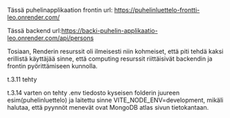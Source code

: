 
Tässä puhelinapplikaation frontin url: https://puhelinluettelo-frontti-leo.onrender.com/

Tässä backend url:https://backi-puhelin-applikaatio-leo.onrender.com/api/persons

Tosiaan, Renderin resurssit oli ilmeisesti niin kohmeiset, että piti tehdä kaksi erillistä käyttäjää sinne, että computing resurssit riittäisivät backendin ja frontin pyörittämiseen kunnolla. 

t.3.11 tehty


t.3.14 varten on tehty .env tiedosto kyseisen folderin juureen esim(puhelinluettelo)
ja laitettu sinne VITE_NODE_ENV=development, mikäli halutaa, että pyynnöt menevät ovat MongoDB atlas sivun tietokantaan. 


